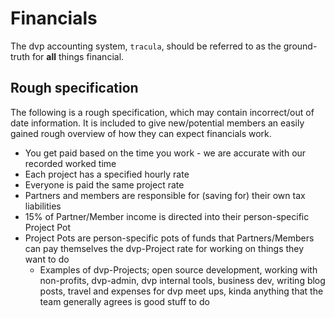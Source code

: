 # Financials

The dvp accounting system, `tracula`, should be referred to as the ground-truth for __all__ things
financial.

## Rough specification

The following is a rough specification, which may contain incorrect/out of date information. It is
included to give new/potential members an easily gained rough overview of how they can expect
financials work.

- You get paid based on the time you work - we are accurate with our recorded worked time
- Each project has a specified hourly rate
- Everyone is paid the same project rate
- Partners and members are responsible for (saving for) their own tax liabilities
- 15% of Partner/Member income is directed into their person-specific Project Pot
- Project Pots are person-specific pots of funds that Partners/Members can pay themselves the
  dvp-Project rate for working on things they want to do
    - Examples of dvp-Projects; open source development, working with non-profits, dvp-admin, dvp
      internal tools, business dev, writing blog posts, travel and expenses for dvp meet ups, kinda
      anything that the team generally agrees is good stuff to do
